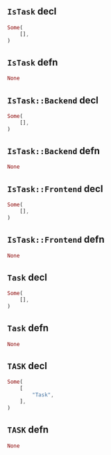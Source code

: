 ## `IsTask` decl

```rust
Some(
    [],
)
```

## `IsTask` defn

```rust
None
```

## `IsTask::Backend` decl

```rust
Some(
    [],
)
```

## `IsTask::Backend` defn

```rust
None
```

## `IsTask::Frontend` decl

```rust
Some(
    [],
)
```

## `IsTask::Frontend` defn

```rust
None
```

## `Task` decl

```rust
Some(
    [],
)
```

## `Task` defn

```rust
None
```

## `TASK` decl

```rust
Some(
    [
        "Task",
    ],
)
```

## `TASK` defn

```rust
None
```
